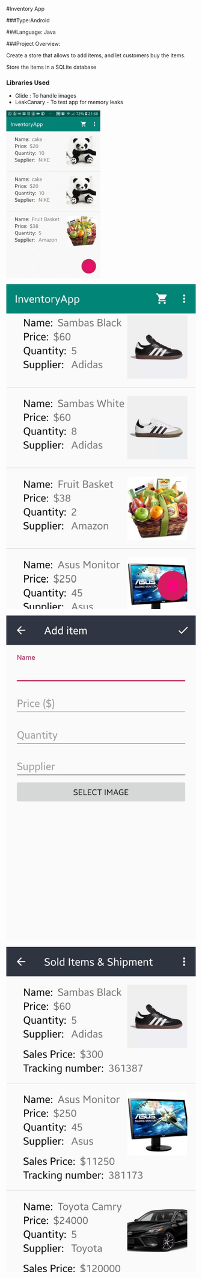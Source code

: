 #Inventory App

###Type:Android

###Language: Java

###Project Overview:

Create a store that allows to add items, and let customers buy the items. 

Store the items in a SQLite database

### Libraries Used

- Glide : To handle images
- LeakCanary - To test app for memory leaks


![](app.gif)

![image1](news1.jpg)

![image1](news2.jpg)

![image1](news3.jpg)
